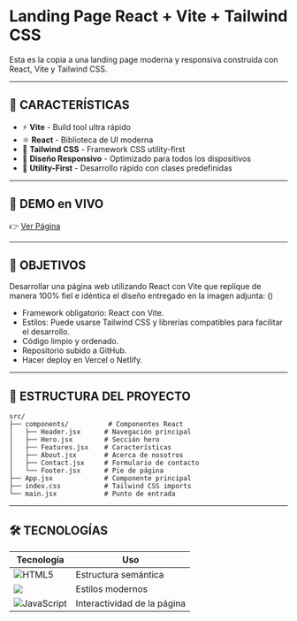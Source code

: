 # Landing Page React + Vite + Tailwind CSS

Esta es la copia a una landing page moderna y responsiva construida con React, Vite y Tailwind CSS.

---

## 🚀 CARACTERÍSTICAS

- ⚡ **Vite** - Build tool ultra rápido
- ⚛️ **React** - Biblioteca de UI moderna
- 🎨 **Tailwind CSS** - Framework CSS utility-first
- 📱 **Diseño Responsivo** - Optimizado para todos los dispositivos
- 🎯 **Utility-First** - Desarrollo rápido con clases predefinidas

---

## 🔗 DEMO en VIVO

👉 [Ver Página]()

---

## 🎯 OBJETIVOS

Desarrollar una página web utilizando React con Vite que replique de manera 100% fiel e idéntica el diseño entregado en la imagen adjunta: ()

- Framework obligatorio: React con Vite.
- Estilos: Puede usarse Tailwind CSS y librerías compatibles para facilitar el desarrollo.
- Código limpio y ordenado.
- Repositorio subido a GitHub.
- Hacer deploy en Vercel o Netlify.

---

## 📁 ESTRUCTURA DEL PROYECTO

```
src/
├── components/          # Componentes React
│   ├── Header.jsx      # Navegación principal
│   ├── Hero.jsx        # Sección hero
│   ├── Features.jsx    # Características
│   ├── About.jsx       # Acerca de nosotros
│   ├── Contact.jsx     # Formulario de contacto
│   └── Footer.jsx      # Pie de página
├── App.jsx             # Componente principal
├── index.css           # Tailwind CSS imports
└── main.jsx            # Punto de entrada
```

---

## 🛠️ TECNOLOGÍAS 

| Tecnología | Uso |
|------------|------|
| ![HTML5](https://img.shields.io/badge/html5-%23E34F26.svg?style=for-the-badge&logo=html5&logoColor=white) | Estructura semántica |
| <img src="https://img.shields.io/badge/tailwind-css%20-%231572B6.svg?&style=for-the-badge&logo=tailwind-css&logoColor=white" /> | Estilos modernos |
| ![JavaScript](https://img.shields.io/badge/JavaScript-%23323330.svg?style=for-the-badge&logo=javascript&logoColor=F7DF1E) | Interactividad de la página |


<!-- 
## 🎨 Personalización

### Colores
Los colores principales se definen en `tailwind.config.js`:
- `primary-500`: #667eea
- `secondary-500`: #764ba2
- `accent-500`: #ec4899

### Contenido
Modifica el contenido directamente en los componentes JSX:
- Textos en `src/components/`
- Enlaces de navegación en `Header.jsx`
- Información de contacto en `Contact.jsx` y `Footer.jsx`

### Estilos con Tailwind
- Usa clases de Tailwind para estilos rápidos
- Personaliza colores en `tailwind.config.js`
- Añade utilidades personalizadas en `src/index.css`

## 📱 Responsive Design

La landing page está optimizada para:
- 📱 Móviles (320px+)
- 📱 Tablets (768px+)
- 💻 Desktop (1024px+)

## 🚀 Despliegue

### Vercel
```bash
npm run build
# Sube la carpeta 'dist' a Vercel
```

### Netlify
```bash
npm run build
# Arrastra la carpeta 'dist' a Netlify
```

### GitHub Pages
```bash
npm run build
# Sube el contenido de 'dist' a tu repositorio de GitHub Pages
```

-->
